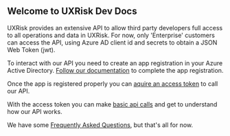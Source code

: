 ## Welcome to UXRisk Dev Docs

UXRisk provides an extensive API to allow third party developers full access to all operations and data in UXRisk. For now, only 'Enterprise' customers can access the API, using Azure AD client id and secrets to obtain a JSON Web Token (jwt). 

To interact with our API you need to create an app registration in your Azure Active Directory. [Follow our documentation](app_reg.md) to complete the app registration.

Once the app is registered properly you can [aquire an access token](aquire_token.md) to call our API.

With the access token you can make [basic api calls](basic.md) and get to understand how our API works. 

We have some [Frequently Asked Questions](faq.md), but that's all for now.
